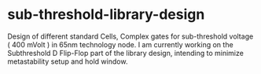 # sub-threshold-library-design
Design of different standard Cells, Complex gates for sub-threshold voltage ( 400 mVolt ) in 65nm technology node. I am currently working on the Subthreshold D Flip-Flop part of the library design, intending to minimize metastability setup and hold window.
